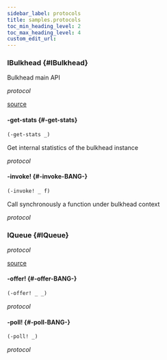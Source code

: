 ```yaml
---
sidebar_label: protocols
title: samples.protocols
toc_min_heading_level: 2
toc_max_heading_level: 4
custom_edit_url:
---
```






### IBulkhead {#IBulkhead}


Bulkhead main API

*protocol*


[source](/blob/master/test/projects/samples/src/samples/protocols.clj#L7-L10)


#### \-get\-stats {#-get-stats}
``` clojure
(-get-stats _)
```


Get internal statistics of the bulkhead instance

*protocol*


#### \-invoke\! {#-invoke-BANG-}
``` clojure
(-invoke! _ f)
```


Call synchronously a function under bulkhead context

*protocol*


### IQueue {#IQueue}


*protocol*


[source](/blob/master/test/projects/samples/src/samples/protocols.clj#L3-L5)


#### \-offer\! {#-offer-BANG-}
``` clojure
(-offer! _ _)
```


*protocol*


#### \-poll\! {#-poll-BANG-}
``` clojure
(-poll! _)
```


*protocol*

